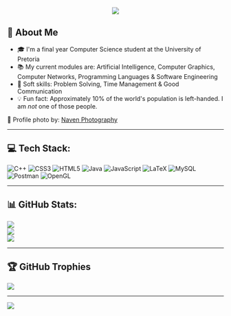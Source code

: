 <h1 align="center">
  <img src="https://readme-typing-svg.herokuapp.com?font=Righteous&size=35&color=568b22&center=true&vCenter=true&width=500&height=70&duration=4000&lines=Hi+There!+👋;+I'm+Driya;" />
</h1>

## 🔭 About Me
- 🎓 I'm a final year Computer Science student at the University of Pretoria
- 📚 My current modules are: Artificial Intelligence, Computer Graphics, Computer Networks, Programming Languages & Software Engineering
- 🤝 Soft skills: Problem Solving, Time Management & Good Communication
- 💡 Fun fact: Approximately 10% of the world's population is left-handed.  I am *not* one of those people.

📸 Profile photo by: [Naven Photography](https://naven-photography.webnode.co.uk/)

---
## 💻 Tech Stack:
![C++](https://img.shields.io/badge/c++-%2300599C.svg?style=flat&logo=c%2B%2B&logoColor=white) ![CSS3](https://img.shields.io/badge/css3-%231572B6.svg?style=flat&logo=css3&logoColor=white) ![HTML5](https://img.shields.io/badge/html5-%23E34F26.svg?style=flat&logo=html5&logoColor=white) ![Java](https://img.shields.io/badge/java-%23ED8B00.svg?style=flat&logo=openjdk&logoColor=white) ![JavaScript](https://img.shields.io/badge/javascript-%23323330.svg?style=flat&logo=javascript&logoColor=%23F7DF1E) ![LaTeX](https://img.shields.io/badge/latex-%23008080.svg?style=flat&logo=latex&logoColor=white) ![MySQL](https://img.shields.io/badge/mysql-4479A1.svg?style=flat&logo=mysql&logoColor=white) ![Postman](https://img.shields.io/badge/Postman-FF6C37?style=flat&logo=postman&logoColor=white) ![OpenGL](https://img.shields.io/badge/OpenGL-white?logo=OpenGL&style=flat)

---
## 📊 GitHub Stats:
![](https://github-readme-stats.vercel.app/api?username=u23535793&theme=tokyonight&hide_border=true&include_all_commits=true&count_private=true)<br/>
![](https://nirzak-streak-stats.vercel.app/?user=u23535793&theme=tokyonight&hide_border=true)<br/>
![](https://github-readme-stats.vercel.app/api/top-langs/?username=u23535793&theme=tokyonight&hide_border=true&include_all_commits=true&count_private=true&layout=compact)

---
## 🏆 GitHub Trophies
![](https://github-profile-trophy.vercel.app/?username=u23535793&theme=tokyonight&no-frame=true&no-bg=true&margin-w=4)

---
[![](https://visitcount.itsvg.in/api?id=u23535793&icon=0&color=3)](https://visitcount.itsvg.in)

<!-- Proudly created with GPRM ( https://gprm.itsvg.in ) -->
